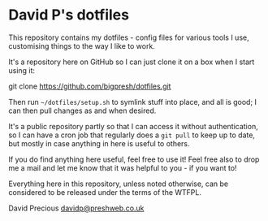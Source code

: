 # David P's dotfiles

This repository contains my dotfiles - config files for various tools I use,
customising things to the way I like to work.

It's a repository here on GitHub so I can just clone it on a box when I start
using it:

  git clone https://github.com/bigpresh/dotfiles.git

Then run `~/dotfiles/setup.sh` to symlink stuff into place, and all is good;
I can then pull changes as and when desired.

It's a public repository partly so that I can access it without authentication,
so I can have a cron job that regularly does a `git pull` to keep up to date,
but mostly in case anything in here is useful to others.

If you do find anything here useful, feel free to use it!  Feel free also to
drop me a mail and let me know that it was helpful to you - if you want to!

Everything here in this repository, unless noted otherwise, can be considered
to be released under the terms of the WTFPL.

David Precious <davidp@preshweb.co.uk>

